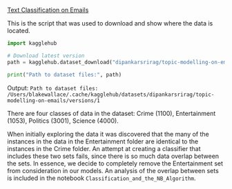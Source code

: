 [Text Classification on Emails](https://www.kaggle.com/datasets/dipankarsrirag/topic-modelling-on-emails)  


This is the script that was used to download and show where the data is located.
```python
import kagglehub

# Download latest version
path = kagglehub.dataset_download("dipankarsrirag/topic-modelling-on-emails")

print("Path to dataset files:", path)
```
Output: `Path to dataset files: /Users/blakewallace/.cache/kagglehub/datasets/dipankarsrirag/topic-modelling-on-emails/versions/1`

There are four classes of data in the dataset: Crime (1100), Entertainment (1053), Politics (3001), Science (4000).  

When initially exploring the data it was discovered that the many of the instances in the data in the Entertainment folder are identical to the instances in the Crime folder.  An attempt at creating a classifier that includes these two sets fails, since there is so much data overlap between the sets.  In essence, we decide to completely remove the Entertainment set from consideration in our models.  An analysis of the overlap between sets is included in the notebook `Classification_and_the_NB_Algorithm`.

